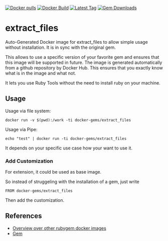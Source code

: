 [![Docker pulls](https://img.shields.io/docker/pulls/rubygem/extract_files.svg)](https://hub.docker.com/r/rubygem/extract_files/)
[![Docker Build](https://img.shields.io/docker/automated/rubygem/extract_files.svg)](https://hub.docker.com/r/rubygem/extract_files/)
[![Latest Tag](https://img.shields.io/github/tag/docker-rubygem/extract_files.svg)](https://hub.docker.com/r/rubygem/extract_files/)
[![Gem Downloads](https://img.shields.io/gem/dt/extract_files.svg)](https://rubygems.org/gems/extract_files/)
# extract_files

Auto-Generated Docker image for extract_files to allow simple usage without installation.
It is in sync with the original gem.

This allows to use a specific version of your favorite gem and ensures that this image will be supported in future.
The image is generated automatically from a github repository by Docker Hub.
This ensures that you exactly know what is in the image and what not.

It lets you use Ruby Tools without the need to install ruby on your machine.

## Usage

Usage via file system:

`docker run -v $(pwd):/work -ti docker-gems/extract_files`

Usage via Pipe:

`echo "test" | docker run -ti docker-gems/extract_files`

It depends on your specific use case how your want to use it.

### Add Customization

For extension, it could be used as base image.

So instead of struggeling with the installation of a gem, just write

`FROM docker-gems/extract_files`

Then add the customization.

## References

 - [Overview over other rubygem docker images](https://github.com/thinkbot/docker-rubygem)
 - [Gem](https://rubygems.org/gems/extract_files/)
